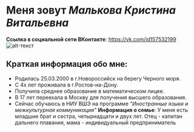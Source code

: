 # Меня зовут *Малькова Кристина Витальевна*
**Cсылка в социальной сети ВКонтакте**: <https://vk.com/id157532199>
![alt-текст](https://pp.userapi.com/c834100/v834100876/398cc/usoWeci_0WM.jpg)
## Краткая информация обо мне:
- Родилась 25.03.2000 в г.Новороссийск на берегу Черного моря.
- С 4х лет проживала в г.Ростов-на-Дону.
- Получила среднее образование в математическом лицее.
- В 17 лет переехала в Москву для получения высшего образования.
- Сейчас обучаюсь в НИУ ВШЭ на программе *"Иностранные языки и межкультурная коммуникация"*
**Информация о семье**:
У меня есть младшие брат и сестра, четырнадцати и двух лет. Отец - капитан дальнего плавания, мама - индивидуальный предприниматель
